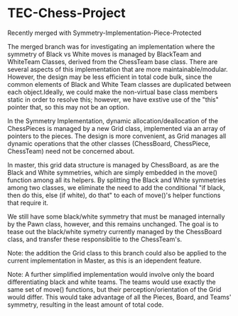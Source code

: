 # TEC-Chess-Project
 
Recently merged with Symmetry-Implementation-Piece-Protected
 
The merged branch was for investigating an implementation where the symmetry of Black vs White moves is managed by BlackTeam and WhiteTeam Classes, derived from the ChessTeam base class. There are several aspects of this implementation that are more maintainable/modular. However, the design may be less efficient in total code bulk, since the common elements of Black and White Team classes are duplicated between each object.Ideally, we could make the non-virtual base class members static in order to resolve this; however, we have exstive use of the "this" pointer that, so this may not be an option.



In the Symmetry Implementation, dynamic allocation/deallocation of the ChessPieces is managed by a new Grid class, implemented via an array of pointers to the pieces. The design is more convenient, as Grid manages all dynamic operations that the other classes (ChessBoard, ChessPiece, ChessTeam) need not be concerned about.  

In master, this grid data structure is managed by ChessBoard, as are the Black and White symmetries, which are simply embedded in the move() function among all its helpers. By splitting the Black and White symmetries among two classes, we eliminate the need to add the conditional "if black, then do this, else (if white), do that" to each of move()'s helper functions that require it.

We still have some black/white symmetry that must be managed internally by the Pawn class, however, and this remains unchanged. The goal is to tease out the black/white symetry currently managed by the ChessBoard class, and transfer these responsiblitie to the ChessTeam's.



Note: the addition the Grid class to this branch could also be applied to the current implementation in Master, as this is an idependent feature.

Note: A further simplified implementation would involve only the board differentiating black and white teams. The teams would use exactly the same set of move() functions, but their perception/orientation of the Grid would differ. This would take advantage of all the Pieces, Board, and Teams' symmetry, resulting in the least amount of total code.   
